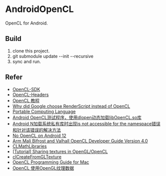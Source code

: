 # AndroidOpenCL
OpenCL for Android.

## Build
1. clone this project.
2. git submodule update --init --recursive
3. sync and run.

## Refer
* [OpenCL-SDK](https://github.com/KhronosGroup/OpenCL-SDK)
* [OpenCL-Headers](https://github.com/KhronosGroup/OpenCL-Headers)
* [OpenCL 教程](https://deepinout.com/opencl)
* [Why did Google choose RenderScript instead of OpenCL](https://stackoverflow.com/questions/14385843/why-did-google-choose-renderscript-instead-of-opencl)
* [Portable Computing Language](https://github.com/pocl/pocl)
* [Android OpenCL测试程序，使用dlopen动态加载libOpenCL.so库](https://blog.csdn.net/wjskeepmaking/article/details/70080315)
* [Android N加载系统私有库时出现is not accessible for the namespace错误和针对该错误的解决方法](https://blog.csdn.net/wjskeepmaking/article/details/70153995)
* [No OpenCL on Android 12](https://issuetracker.google.com/issues/183419289)
* [Arm Mali Bifrost and Valhall OpenCL Developer Guide Version 4.0](https://developer.arm.com/documentation/101574/0400/Using-OpenCL-extensions/Inter-operation-with-EGL/EGL-images)
* [CLMathLibraries](https://github.com/clMathLibraries)
* [[Tutorial] Sharing textures in OpenGL/OpenCL](http://digital-thinking.de/tutorial-gameoflife-openglopencl/)
* [clCreateFromGLTexture](https://man.opencl.org/clCreateFromGLTexture.html)
* [OpenCL Programming Guide for Mac](https://developer.apple.com/library/archive/documentation/Performance/Conceptual/OpenCL_MacProgGuide/shareGroups/shareGroups.html)
* [OpenCL 使用OpenGL纹理数据](https://deepinout.com/opencl/opencl-interoperates-with-opengl/opencl-clcreatefromgltexture.html)
